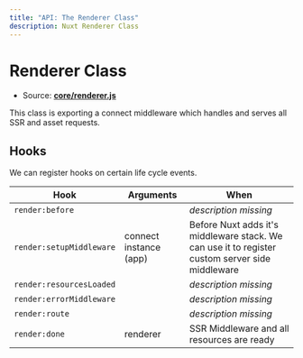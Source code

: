 ```yaml
---
title: "API: The Renderer Class"
description: Nuxt Renderer Class
---
```


# Renderer Class

- Source: **[core/renderer.js](https://github.com/nuxt/nuxt.js/blob/dev/lib/core/renderer.js)**

This class is exporting a connect middleware which handles and serves all SSR and asset requests.

## Hooks

We can register hooks on certain life cycle events.



Hook            | Arguments              | When
------------------|------------------------|------------------------------------------------------------------------------------------------
 `render:before`          |   | *description missing*  
 `render:setupMiddleware` | connect instance (app)  | Before Nuxt adds it's middleware stack. We can use it to register custom server side middleware  
 `render:resourcesLoaded` |   | *description missing*  
 `render:errorMiddleware` |   | *description missing*  
 `render:route`           |   | *description missing*  
 `render:done`            |  renderer | SSR Middleware and all resources are ready
